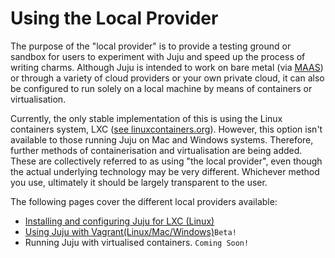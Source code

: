 # Using the Local Provider

The purpose of the "local provider" is to provide a testing ground or sandbox
for users to experiment with Juju and speed up the process of writing charms.
Although Juju is intended to work on bare metal (via
[MAAS](http://maas.ubuntu.com)) or through a variety of cloud providers or your
own private cloud, it can also be configured to run solely on a local machine by
means of containers or virtualisation.

Currently, the only stable implementation of this is using the Linux containers
system, LXC ([see linuxcontainers.org](http://linuxcontainers.org/)). However,
this option isn't available to those running Juju on Mac and Windows systems.
Therefore, further methods of containerisation and virtualisation are being
added. These are collectively referred to as using "the local provider", even
though the actual underlying technology may be very different. Whichever method
you use, ultimately it should be largely transparent to the user.

The following pages cover the different local providers available:

  - [Installing and configuring Juju for LXC (Linux)](./config-LXC.html)
  - [Using Juju with Vagrant(Linux/Mac/Windows)](./config-vagrant.html)`Beta!`
  - Running Juju with virtualised containers. `Coming Soon!`

